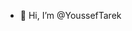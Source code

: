- 👋 Hi, I’m @YoussefTarek


<!---
YoussefTarek00/YoussefTarek00 is a ✨ special ✨ repository because its `README.md` (this file) appears on your GitHub profile.
You can click the Preview link to take a look at your changes.
--->
